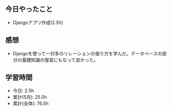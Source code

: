 
## 今日やったこと

+ Djangoアプリ作成(2.5h)

## 感想

+ Djangoを使って一対多のリレーションの張り方を学んだ。データベースの部分の基礎知識の復習にもなって良かった。


## 学習時間
+ 今日: 2.5h
+ 累計(5月): 25.0h
+ 累計(全体): 76.5h
